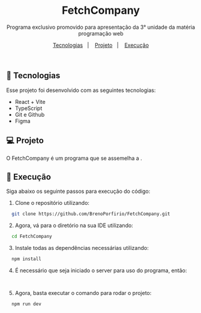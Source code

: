<h1 align="center"> FetchCompany </h1>

<p align="center">
Programa exclusivo promovido para apresentação da 3° unidade da matéria programação web
</p>

<p align="center">
  <a href="#-tecnologias">Tecnologias</a>&nbsp;&nbsp;&nbsp;|&nbsp;&nbsp;&nbsp;
  <a href="#-projeto">Projeto</a>&nbsp;&nbsp;&nbsp;|&nbsp;&nbsp;&nbsp;
  <a href="#memo-execução">Execução</a>
</p>

<br>
<p align="center">
  
</p>

## 🚀 Tecnologias

Esse projeto foi desenvolvido com as seguintes tecnologias:

- React + Vite
- TypeScript
- Git e Github
- Figma

## 💻 Projeto

O FetchCompany é um programa que se assemelha a . 

## :memo: Execução

Siga abaixo os seguinte passos para execução do código:

1. Clone o repositório utilizando:

```bash
  git clone https://github.com/BrenoPorfirio/FetchCompany.git
```

2. Agora, vá para o diretório na sua IDE utilizando:

```bash
  cd FetchCompany
```

3. Instale todas as dependências necessárias utilizando:

```bash
  npm install 
```

4. É necessário que seja iniciado o server para uso do programa, então:

```bash
  
```

5. Agora, basta executar o comando para rodar o projeto:

```bash
  npm run dev
```
